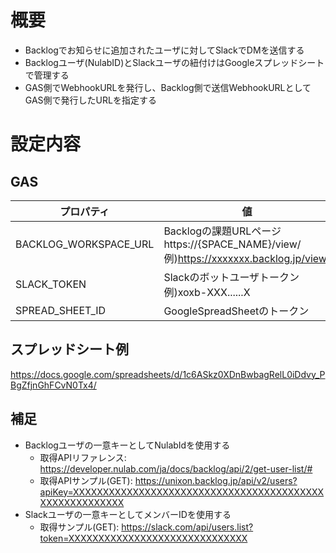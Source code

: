# 概要

- Backlogでお知らせに追加されたユーザに対してSlackでDMを送信する
- Backlogユーザ(NulabID)とSlackユーザの紐付けはGoogleスプレッドシートで管理する
- GAS側でWebhookURLを発行し、Backlog側で送信WebhookURLとしてGAS側で発行したURLを指定する


# 設定内容
## GAS

|プロパティ|値|
|---|---|
|BACKLOG_WORKSPACE_URL|Backlogの課題URLページ<br> https://{SPACE_NAME}/view/ <br> 例)https://xxxxxxx.backlog.jp/view/ |
|SLACK_TOKEN|Slackのボットユーザトークン <br> 例)xoxb-XXX......X|
|SPREAD_SHEET_ID|GoogleSpreadSheetのトークン|

## スプレッドシート例

https://docs.google.com/spreadsheets/d/1c6ASkz0XDnBwbagRelL0iDdvy_PBgZfjnGhFCvN0Tx4/

## 補足

- Backlogユーザの一意キーとしてNulabIdを使用する
    - 取得APIリファレンス: https://developer.nulab.com/ja/docs/backlog/api/2/get-user-list/#
    - 取得APIサンプル(GET): https://unixon.backlog.jp/api/v2/users?apiKey=XXXXXXXXXXXXXXXXXXXXXXXXXXXXXXXXXXXXXXXXXXXXXXXXXXXXXXXX
- Slackユーザの一意キーとしてメンバーIDを使用する
    - 取得サンプル(GET): https://slack.com/api/users.list?token=XXXXXXXXXXXXXXXXXXXXXXXXXXXXXX
